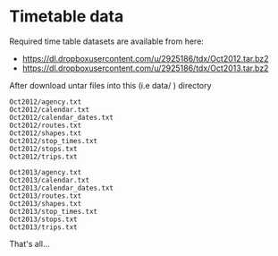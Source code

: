 Timetable data
==============

Required time table datasets are available from here:

 - https://dl.dropboxusercontent.com/u/2925186/tdx/Oct2012.tar.bz2
 - https://dl.dropboxusercontent.com/u/2925186/tdx/Oct2013.tar.bz2

After download untar files into this (i.e data/ ) directory

    Oct2012/agency.txt
    Oct2012/calendar.txt
    Oct2012/calendar_dates.txt
    Oct2012/routes.txt
    Oct2012/shapes.txt
    Oct2012/stop_times.txt
    Oct2012/stops.txt
    Oct2012/trips.txt
    
    Oct2013/agency.txt
    Oct2013/calendar.txt
    Oct2013/calendar_dates.txt
    Oct2013/routes.txt
    Oct2013/shapes.txt
    Oct2013/stop_times.txt
    Oct2013/stops.txt
    Oct2013/trips.txt

That's all...
